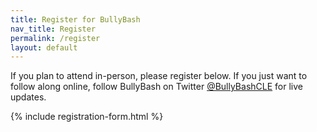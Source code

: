 ```yaml
---
title: Register for BullyBash
nav_title: Register
permalink: /register
layout: default
---
```

If you plan to attend in-person, please register below. If you just want to follow along online, follow BullyBash on Twitter 
[@BullyBashCLE](https://twitter.com/bullybashcle) for live updates.

{% include registration-form.html %}

